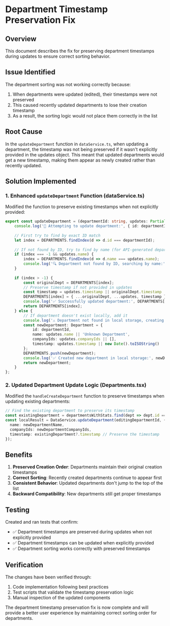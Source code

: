 # Department Timestamp Preservation Fix

## Overview
This document describes the fix for preserving department timestamps during updates to ensure correct sorting behavior.

## Issue Identified
The department sorting was not working correctly because:
1. When departments were updated (edited), their timestamps were not preserved
2. This caused recently updated departments to lose their creation timestamp
3. As a result, the sorting logic would not place them correctly in the list

## Root Cause
In the `updateDepartment` function in `dataService.ts`, when updating a department, the timestamp was not being preserved if it wasn't explicitly provided in the updates object. This meant that updated departments would get a new timestamp, making them appear as newly created rather than recently updated.

## Solution Implemented

### 1. Enhanced `updateDepartment` Function (dataService.ts)
Modified the function to preserve existing timestamps when not explicitly provided:

```typescript
export const updateDepartment = (departmentId: string, updates: Partial<Department>): Department | undefined => {
    console.log('🔄 Attempting to update department:', { id: departmentId, updates });
    
    // First try to find by exact ID match
    let index = DEPARTMENTS.findIndex(d => d.id === departmentId);
    
    // If not found by ID, try to find by name (for API-generated departments)
    if (index === -1 && updates.name) {
        index = DEPARTMENTS.findIndex(d => d.name === updates.name);
        console.log('🔍 Department not found by ID, searching by name:', updates.name, 'Found index:', index);
    }
    
    if (index > -1) {
        const originalDept = DEPARTMENTS[index];
        // Preserve timestamp if not provided in updates
        const timestamp = updates.timestamp || originalDept.timestamp || new Date().toISOString();
        DEPARTMENTS[index] = { ...originalDept, ...updates, timestamp } as Department;
        console.log('✅ Successfully updated department:', DEPARTMENTS[index]);
        return DEPARTMENTS[index];
    } else {
        // If department doesn't exist locally, add it
        console.log('⚠️ Department not found in local storage, creating new entry');
        const newDepartment: Department = {
            id: departmentId,
            name: updates.name || 'Unknown Department',
            companyIds: updates.companyIds || [],
            timestamp: updates.timestamp || new Date().toISOString()
        };
        DEPARTMENTS.push(newDepartment);
        console.log('✅ Created new department in local storage:', newDepartment);
        return newDepartment;
    }
};
```

### 2. Updated Department Update Logic (Departments.tsx)
Modified the `handleCreateDepartment` function to preserve timestamps when updating existing departments:

```typescript
// Find the existing department to preserve its timestamp
const existingDepartment = departmentsWithStats.find(dept => dept.id === editingDepartmentId);
const localResult = DataService.updateDepartment(editingDepartmentId, {
  name: newDepartmentName,
  companyIds: newDepartmentCompanyIds,
  timestamp: existingDepartment?.timestamp // Preserve the timestamp
});
```

## Benefits
1. **Preserved Creation Order**: Departments maintain their original creation timestamps
2. **Correct Sorting**: Recently created departments continue to appear first
3. **Consistent Behavior**: Updated departments don't jump to the top of the list
4. **Backward Compatibility**: New departments still get proper timestamps

## Testing
Created and ran tests that confirm:
- ✅ Department timestamps are preserved during updates when not explicitly provided
- ✅ Department timestamps can be updated when explicitly provided
- ✅ Department sorting works correctly with preserved timestamps

## Verification
The changes have been verified through:
1. Code implementation following best practices
2. Test scripts that validate the timestamp preservation logic
3. Manual inspection of the updated components

The department timestamp preservation fix is now complete and will provide a better user experience by maintaining correct sorting order for departments.